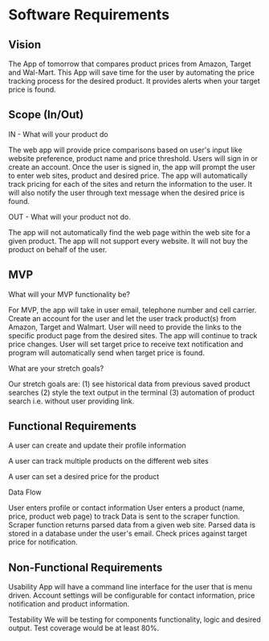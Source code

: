 # Software Requirements

## Vision

The App of tomorrow that compares product prices from Amazon, Target and Wal-Mart. This App will save time for the user by automating the price tracking process for the desired product.  It provides alerts when your target price is found.


## Scope (In/Out)

IN - What will your product do

The web app will provide price comparisons based on user's input like website preference, product name and price threshold.  Users will sign in or create an account. Once the user is signed in, the app will prompt the user to enter web sites, product and desired price.
The app will automatically track pricing for each of the sites and return the information to the user. It will also notify the user through text message when the desired price is found.

OUT - What will your product not do.

The app will not automatically find the web page within the web site for a given product. The app will not support every website.  It will not buy the product on behalf of the user.

## MVP

What will your MVP functionality be?

For MVP, the app will take in user email, telephone number and cell carrier. Create an account for the user and let the user track product(s) from Amazon, Target and Walmart.  User will need to provide the links to the specific product page from the desired sites. The app will continue to track price changes. User will set target price to receive text notification and program will automatically send when target price is found.

What are your stretch goals?

Our stretch goals are: (1) see historical data from previous saved product searches (2) style the text output in the terminal (3) automation of product search i.e. without user providing link.


## Functional Requirements

A user can create and update their profile information

A user can track multiple products on the different web sites

A user can set a desired price for the product

Data Flow

User enters profile or contact information
User enters a product  (name, price, product web page) to track
Data is sent to the scraper function.  
Scraper function returns parsed data from a given web site.
Parsed data is stored in a database under the user's email.
Check prices against target price for notification.

## Non-Functional Requirements

Usability
App will have a command line interface for the user that is menu driven. Account settings will be configurable for contact information, price notification and product information.

Testability
We will be testing for components functionality, logic and desired output. Test coverage would be at least 80%.
